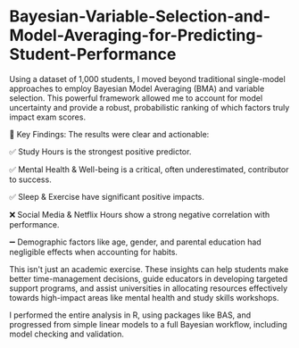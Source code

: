 # Bayesian-Variable-Selection-and-Model-Averaging-for-Predicting-Student-Performance

Using a dataset of 1,000 students, I moved beyond traditional single-model approaches to employ Bayesian Model Averaging (BMA) and variable selection. This powerful framework allowed me to account for model uncertainty and provide a robust, probabilistic ranking of which factors truly impact exam scores.

🔑 Key Findings:
The results were clear and actionable:

✅ Study Hours is the strongest positive predictor.

✅ Mental Health & Well-being is a critical, often underestimated, contributor to success.

✅ Sleep & Exercise have significant positive impacts.

❌ Social Media & Netflix Hours show a strong negative correlation with performance.

➖ Demographic factors like age, gender, and parental education had negligible effects when accounting for habits.

This isn't just an academic exercise. These insights can help students make better time-management decisions, guide educators in developing targeted support programs, and assist universities in allocating resources effectively towards high-impact areas like mental health and study skills workshops.

I performed the entire analysis in R, using packages like BAS, and progressed from simple linear models to a full Bayesian workflow, including model checking and validation.
